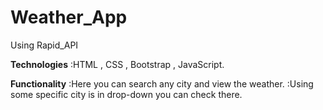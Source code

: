 # Weather_App
Using Rapid_API 

**Technologies**
                 :HTML , CSS , Bootstrap , JavaScript.
                 
**Functionality**
                 :Here you can search any city and view the weather.
                 :Using some specific city is in drop-down you can check there.
